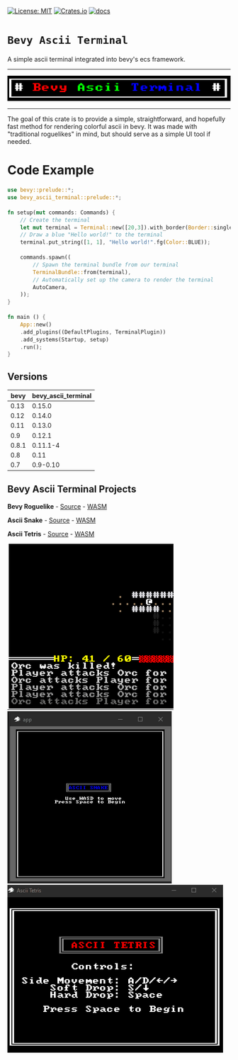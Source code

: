 [![License: MIT](https://img.shields.io/badge/License-MIT-yellow.svg)](https://opensource.org/licenses/MIT)
[![Crates.io](https://img.shields.io/crates/v/bevy_ascii_terminal)](https://crates.io/crates/bevy_ascii_terminal/)
[![docs](https://docs.rs/bevy_ascii_terminal/badge.svg)](https://docs.rs/bevy_ascii_terminal/)

# `Bevy Ascii Terminal`

A simple ascii terminal integrated into bevy's ecs framework.

---
![](images/title.png)

---

The goal of this crate is to provide a simple, straightforward, and hopefully
fast method for rendering colorful ascii in bevy. It was made with "traditional
roguelikes" in mind, but should serve as a simple UI tool if needed.

# Code Example

```rust
use bevy::prelude::*;
use bevy_ascii_terminal::prelude::*;

fn setup(mut commands: Commands) {
    // Create the terminal
    let mut terminal = Terminal::new([20,3]).with_border(Border::single_line());
    // Draw a blue "Hello world!" to the terminal
    terminal.put_string([1, 1], "Hello world!".fg(Color::BLUE));

    commands.spawn((
        // Spawn the terminal bundle from our terminal
        TerminalBundle::from(terminal),
        // Automatically set up the camera to render the terminal
        AutoCamera,
    ));
}

fn main () {
    App::new()
    .add_plugins((DefaultPlugins, TerminalPlugin))
    .add_systems(Startup, setup)
    .run();
}
```

## Versions
| bevy  | bevy_ascii_terminal |
| ----- | ------------------- |
| 0.13  | 0.15.0              |
| 0.12  | 0.14.0              |
| 0.11  | 0.13.0              |
| 0.9   | 0.12.1              |
| 0.8.1 | 0.11.1-4            |
| 0.8   | 0.11                |
| 0.7   | 0.9-0.10            |

## Bevy Ascii Terminal Projects

**Bevy Roguelike** - [Source](https://github.com/sarkahn/bevy_roguelike/) - [WASM](https://sarkahn.github.io/bevy_rust_roguelike_tut_web/)

**Ascii Snake** - [Source](https://github.com/sarkahn/bevy_ascii_snake/) - [WASM](https://sarkahn.github.io/bevy_ascii_snake/)

**Ascii Tetris** - [Source](https://github.com/sarkahn/bevy_ascii_tetris/) - [WASM](https://sarkahn.github.io/bevy_ascii_tetris/)

[![Roguelike](images/bevy_roguelike.gif)](https://github.com/sarkahn/bevy_roguelike/)
[![Snake](images/bevy_snake.gif)](https://github.com/sarkahn/bevy_ascii_snake)
[![Tetris](images/tetris.gif)](https://github.com/sarkahn/bevy_ascii_tetris/)
